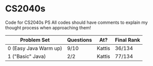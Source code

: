# CS2040s
Code for CS2040s PS
All codes should have comments to explain my thought process when approaching them!

| Problem Set           | Questions | At?    | Final Rank |
|-----------------------|-----------|--------|------------|
| 0 (Easy Java Warm up) | 9/10      | Kattis | 36/134     |
| 1 ("Basic" Java)      | 2/2       | Kattis | 77/134     |

